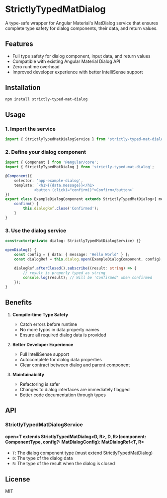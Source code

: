 # StrictlyTypedMatDialog

A type-safe wrapper for Angular Material's MatDialog service that ensures complete type safety for dialog components, their data, and return values.

## Features

- Full type safety for dialog component, input data, and return values
- Compatible with existing Angular Material Dialog API
- Zero runtime overhead
- Improved developer experience with better IntelliSense support

## Installation

```bash
npm install strictly-typed-mat-dialog
```

## Usage

### 1. Import the service

```typescript
import { StrictlyTypedMatDialogService } from 'strictly-typed-mat-dialog';
```

### 2. Define your dialog component

```typescript
import { Component } from '@angular/core';
import { StrictlyTypedMatDialog } from 'strictly-typed-mat-dialog';

@Component({
    selector: 'app-example-dialog',
    template: `<h1>{{data.message}}</h1>
             <button (click)="confirm()">Confirm</button>`
})
export class ExampleDialogComponent extends StrictlyTypedMatDialog<{ message: string }, string> {
    confirm() {
        this.dialogRef.close('Confirmed');
    }
}
```

### 3. Use the dialog service

```typescript
constructor(private dialog: StrictlyTypedMatDialogService) {}

openDialog() {
    const config = { data: { message: 'Hello World' } };
    const dialogRef = this.dialog.open(ExampleDialogComponent, config);
    
    dialogRef.afterClosed().subscribe((result: string) => {
        // result is properly typed as string
        console.log(result); // Will be 'Confirmed' when confirmed
    });
}
```

## Benefits

1. **Compile-time Type Safety**
   - Catch errors before runtime
   - No more typos in data property names
   - Ensure all required dialog data is provided

2. **Better Developer Experience**
   - Full IntelliSense support
   - Autocomplete for dialog data properties
   - Clear contract between dialog and parent component

3. **Maintainability**
   - Refactoring is safer
   - Changes to dialog interfaces are immediately flagged
   - Better code documentation through types

## API

### StrictlyTypedMatDialogService

#### open<T extends StrictlyTypedMatDialog<D, R>, D, R>(component: ComponentType<T>, config?: MatDialogConfig<D>): MatDialogRef<T, R>

- `T`: The dialog component type (must extend StrictlyTypedMatDialog)
- `D`: The type of the dialog data
- `R`: The type of the result when the dialog is closed

## License

MIT

